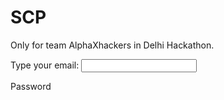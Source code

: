 # SCP
Only for team AlphaXhackers in Delhi Hackathon.<br>
<form>
  <label for="email">Type your email:</label>
  <input type="email" id="email" name="email">
</form>

Password
